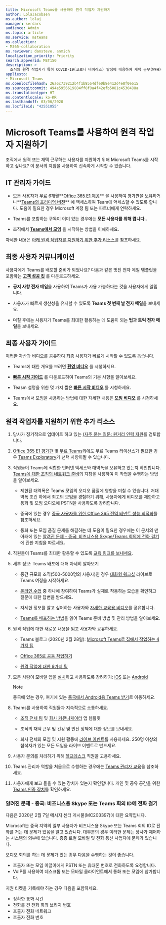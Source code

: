 ```yaml
---
title: Microsoft Teams를 사용하여 원격 작업자 지원하기
author: LolaJacobsen
ms.author: lolaj
manager: serdars
audience: Admin
ms.topic: article
ms.service: msteams
ms.collection:
- M365-collaboration
ms.reviewer: dansteve, anmich
localization_priority: Priority
search.appverid: MET150
description: >
  조직의 원격 작업자가 특히 COVID-19(코로나 바이러스) 발생에 대응하여 재택 근무(WFH)를 하는 경우 이 가이드를 읽고 Microsoft Teams를 사용하여 생산성을 높일 수 있습니다.
appliesto:
- Microsoft Teams
ms.openlocfilehash: 26a6c739212b4f1b8564dfe0b8e412d4e8f0e615
ms.sourcegitcommit: 494e5956619084ff8f0a4f42efb5081c4530488a
ms.translationtype: HT
ms.contentlocale: ko-KR
ms.lasthandoff: 03/06/2020
ms.locfileid: "42551055"
---
```

# <a name="support-remote-workers-using-microsoft-teams"></a>Microsoft Teams를 사용하여 원격 작업자 지원하기

조직에서 원격 또는 재택 근무하는 사용자를 지원하기 위해 Microsoft Teams를 시작하고 싶나요? 이 문서의 지침을 사용하여 신속하게 시작할 수 있습니다.

## <a name="it-admin-guidance"></a>IT 관리자 가이드

- 모든 사용자가 무료 6개월**[Office 365 E1 제공](e1-trial-license.md)** 을 사용하여 평가판을 보유하거나**[Teams의 프리미엄 버전](https://support.office.com/article/Welcome-to-Microsoft-Teams-free-6d79a648-6913-4696-9237-ed13de64ae3c)** 에 액세스하여 Team에 액세스할 수 있도록 합니다. 도움이 필요한 경우 Microsoft 계정 팀 또는 파트너에게 연락하세요.

-  Teams를 포함하는 구독이 이미 있는 경우에는 **모든 사용자를 위해 켭니다.[](assign-teams-licenses.md)**.
    
- 조직에서 **[Teams에서 모임](https://docs.microsoft.com/MicrosoftTeams/tutorial-meetings-in-teams)** 을 시작하는 방법을 이해하세요. 

자세한 내용은 [아래 원격 작업자를 지원하기 위한 추가 리소스](#additional-resources-for-supporting-remote-workers)를 참조하세요.


## <a name="end-user-communications"></a>최종 사용자 커뮤니케이션

사용자에게 Teams를 배포할 준비가 되었나요? 다음과 같은 멋진 전자 메일 템플릿을 포함하는 **[고객 성공 킷](https://aka.ms/TeamsCustomerSuccess)** 를 다운로드하세요.

- **공지 사항 전자 메일**을 사용하여 Teams가 사용 가능하다는 것을 사용자에게 알립니다.

- 사용자가 빠르게 생산성을 유지할 수 있도록 **Teams 첫 번째 날 전자 메일**을 보내세요.

- 며칠 후에는 사용자가 Teams를 최대한 활용하는 데 도움이 되는 **팁과 트릭 전자 메일**을 보내세요.

## <a name="end-user-guidance"></a>최종 사용자 가이드

이러한 자산과 비디오를 공유하여 최종 사용자가 빠르게 시작할 수 있도록 돕습니다.

- Teams에 대한 개요를 보려면 **[환영 비디오](https://support.office.com/article/video-welcome-to-microsoft-teams-b98d533f-118e-4bae-bf44-3df2470c2b12?wt.mc_id=otc_microsoft_teams)** 를 시청하세요.

- **[빠른 시작 가이드](https://download.microsoft.com/download/D/9/F/D9FE8B9E-22F5-47BF-A1AB-09539C41FCD0/Teams%20QS.pdf)** 를 다운로드하여 Teams의 기본 사항을 알아보세요.

- Teasm 설명을 위한 몇 가지 짧은 **[빠른 시작 비디오](https://support.office.com/article/video-what-is-microsoft-teams-422bf3aa-9ae8-46f1-83a2-e65720e1a34d)** 를 시청하세요.

- Teams에서 모임을 사용하는 방법에 대한 자세한 내용은 **[모임 비디오](https://support.office.com/article/join-a-teams-meeting-078e9868-f1aa-4414-8bb9-ee88e9236ee4)** 를 시청하세요.


## <a name="additional-resources-for-supporting-remote-workers"></a>원격 작업자를 지원하기 위한 추가 리소스

1. 당사가 정기적으로 업데이트 하고 있는 [(자주 묻는 질문: 원거리 인력 지원](FAQ-support-remote-workforce.md)를 검토합니다.

2. [Office 365 E1 평가판](e1-trial-license.md) 및 [무료 Teams](https://support.office.com/article/Welcome-to-Microsoft-Teams-free-6d79a648-6913-4696-9237-ed13de64ae3c)외에도 무료 Teams 라이선스가 필요한 경우 [Teams Exploratory](teams-exploratory.md)가 선택 사항이될 수 있습니다.

1. 직원들이 Teams에 적합한 인터넷 액세스와 대역폭을 보유하고 있는지 확인합니다. [Teams에 대한 조직의 네트워크 준비](prepare-network.md)의 지침을 사용하여 이 작업을 수행하는 방법을 알아보세요.

   - 제한된 대역폭은 Teams 모임의 오디오 품질에 영향을 미칠 수 있습니다. 저대역폭 조건 하에서 최고의 모임을 경험하기 위해, 사용자에게 비디오를 제한하고 통화 및 모임 오디오에 PSTN을 사용하도록 장려합니다. 

   - 중국에 있는 경우 [중국 사용자를 위한 Office 365 전역 테넌트 성능 최적화](https://docs.microsoft.com/Office365/Enterprise/office-365-networking-china)를 참조하세요.

   - 통화 또는 모임 품질 문제를 해결하는 데 도움이 필요한 경우에는 이 문서의 맨 아래에 있는 [알려진 문제 - 중국: 비즈니스용 Skype/Teams 회의에 전화 걸기](#known-issue---china-dialing-into-skype-for-business-or-teams-conference-ids)에 관한 지침을 따르세요.

2.  직원들이 Teams를 최대한 활용할 수 있도록 [교육 링크를 보내세요](enduser-training.md).

3. 세부 정보: Teams 배포에 대해 자세히 알아보기

   - 중간 규모의 조직(500-5000명의 사용자)인 경우 [대화형 워크샵](teams-in-30-workshops.md) 라이브로 Teams 여정을 시작하세요.

   - [온라인 수업](instructor-led-training-teams-landing-page.md) 중 하나에 참여하여 Teams가 실제로 작동하는 모습을 확인하고 질문에 대한 답변을 받으세요.

   - 자세한 정보를 알고 싶어하는 사용자와 [자세한 교육용 비디오](https://www.youtube.com/playlist?list=PLXPr7gfUMmKzR7_jXN5s886apYoHNC3Xk)를 공유합니다.

   - [Teams를 배포하는 방법](How-to-roll-out-teams.md)을 읽어 Teams 준비 방법 및 관리 방법을 알아보세요.


    
3. 원격 작업에 대한 새로운 내용을 읽고 사용자와 공유하세요.
        
      - Teams 블로그 (2020년 2월 28일): [Microsoft Teams로 집에서 작업하는 4가지 팁](https://techcommunity.microsoft.com/t5/microsoft-teams-blog/4-tips-for-working-from-home-with-microsoft-teams-by-lola/ba-p/1202083)

      - [Office 365로 공동 작업하기](https://support.office.com/article/Collaborate-with-Office-365-ac05a41e-0b49-4420-9ebc-190ee4e744f4)

      - [원격 작업에 대한 9가지 팁](https://www.microsoft.com/tips/home/working-remotely)


3.  모든 사람이 모바일 앱을 [설치](get-clients.md#mobile-clients)하고 사용하도록 장려하기: [iOS](https://go.microsoft.com/fwlink/?LinkId=835758) 또는 [Android](https://go.microsoft.com/fwlink/p/?linkid=2102168)

    > [!NOTE]
    > 중국에 있는 경우, 여기에 있는 [중국에서 Android용 Teams 받기](get-teams-android-in-china.md)로 이동하세요.

8. Teams를 사용하여 직원들과 지속적으로 소통하세요.

   - [조직 전체 팀](create-an-org-wide-team.md) 및 [회사 커뮤니케이터](https://docs.microsoft.com/microsoftteams/platform/samples/app-templates#company-communicator) 앱 템플릿
    
   - 조직의 재택 근무 및 건강 및 안전 정책에 대한 정보를 보내세요.
    
   - 회사 전체의 모임 및 지원 활동에 [라이브 이벤트](teams-live-events/what-are-teams-live-events.md)를 사용하세요. 250명 이상의 참석자가 있는 모든 모임을 라이브 이벤트로 만드세요. 

4.  사용자 문의를 처리하기 위해 [헬프데스크](troubleshoot-installation.md) 직원을 고용하세요.

7. Teams 관리자 역할을 처음으로 수행하는 경우에는 [Teams 관리자 교육](itadmin-readiness.md)을 참조하세요.


1. 사용자에게 보고 들을 수 있는 장치가 있는지 확인합니다. 개인 및 공유 공간을 위한 [Teams 인증 장치](https://aka.ms/TeamsDevices)를 확인하세요.


### <a name="known-issue---china-dialing-into-skype-for-business-or-teams-conference-ids"></a>알려진 문제 - 중국: 비즈니스용 Skype 또는 Teams 회의 ID에 전화 걸기

다음은 2020년 2월 7일 메시지 센터 게시물(MC203397)에 대한 요약입니다.

Microsoft는 중국 지역의 일부 사용자가 비즈니스용 Skype 또는 Teams 회의 ID로 전화를 거는 데 문제가 있음을 알고 있습니다. 대부분의 경우 이러한 문제는 당사가 제어하는 시스템의 외부에 있습니다. 종종 로컬 모바일 및 전화 통신 사업자에 문제가 있습니다. 

오디오 회의를 하는 데 문제가 있는 경우 다음을 수행하는 것이 좋습니다.

- 호출자 또는 모임 이끌이에게 PSTN 또는 휴대폰 번호로 전화하도록 요청합니다.
- VoIP를 사용하여 데스크톱 또는 모바일 클라이언트에서 통화 또는 모임에 참가합니다.

지원 티켓을 기록해야 하는 경우 다음을 포함하세요.
    
- 정확한 통화 시간
- 전화를 건 전화 회의 브리지 번호
- 호출자 전화 네트워크
- 호출자 전화 번호
